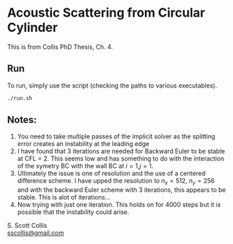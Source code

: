 # Acoustic Scattering from Circular Cylinder

This is from Collis PhD Thesis, Ch. 4.

## Run

To run, simply use the script (checking the paths to various executables).

```bash
./run.sh
```

## Notes:
1. You need to take multiple passes of the implicit solver as the splitting
   error creates an instability at the leading edge
2. I have found that 3 iterations are needed for Backward Euler to be stable 
   at CFL = 2.  This seems low and has something to do with the interaction
   of the symetry BC with the wall BC at $i=1$,$j=1$.
3. Ultimately the issue is one of resolution and the use of a centered
   difference scheme.  I have upped the resolution to $n_x=512$, $n_y=256$ and
   with the backward Euler scheme with 3 iterations, this appears to be
   stable.  This is alot of iterations...
4. Now trying with just one iteration.  This holds on for 4000 steps
   but it is possible that the instability could arise.

S. Scott Collis\
sscollis@gmail.com
